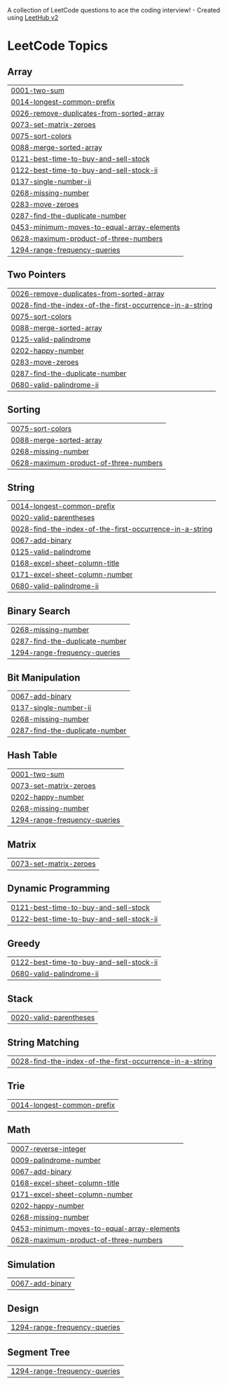 A collection of LeetCode questions to ace the coding interview! - Created using [LeetHub v2](https://github.com/arunbhardwaj/LeetHub-2.0)
<!---LeetCode Topics Start-->
# LeetCode Topics
## Array
|  |
| ------- |
| [0001-two-sum](https://github.com/Ritupan-Deka/DSA/tree/master/0001-two-sum) |
| [0014-longest-common-prefix](https://github.com/Ritupan-Deka/DSA/tree/master/0014-longest-common-prefix) |
| [0026-remove-duplicates-from-sorted-array](https://github.com/Ritupan-Deka/DSA/tree/master/0026-remove-duplicates-from-sorted-array) |
| [0073-set-matrix-zeroes](https://github.com/Ritupan-Deka/DSA/tree/master/0073-set-matrix-zeroes) |
| [0075-sort-colors](https://github.com/Ritupan-Deka/DSA/tree/master/0075-sort-colors) |
| [0088-merge-sorted-array](https://github.com/Ritupan-Deka/DSA/tree/master/0088-merge-sorted-array) |
| [0121-best-time-to-buy-and-sell-stock](https://github.com/Ritupan-Deka/DSA/tree/master/0121-best-time-to-buy-and-sell-stock) |
| [0122-best-time-to-buy-and-sell-stock-ii](https://github.com/Ritupan-Deka/DSA/tree/master/0122-best-time-to-buy-and-sell-stock-ii) |
| [0137-single-number-ii](https://github.com/Ritupan-Deka/DSA/tree/master/0137-single-number-ii) |
| [0268-missing-number](https://github.com/Ritupan-Deka/DSA/tree/master/0268-missing-number) |
| [0283-move-zeroes](https://github.com/Ritupan-Deka/DSA/tree/master/0283-move-zeroes) |
| [0287-find-the-duplicate-number](https://github.com/Ritupan-Deka/DSA/tree/master/0287-find-the-duplicate-number) |
| [0453-minimum-moves-to-equal-array-elements](https://github.com/Ritupan-Deka/DSA/tree/master/0453-minimum-moves-to-equal-array-elements) |
| [0628-maximum-product-of-three-numbers](https://github.com/Ritupan-Deka/DSA/tree/master/0628-maximum-product-of-three-numbers) |
| [1294-range-frequency-queries](https://github.com/Ritupan-Deka/DSA/tree/master/1294-range-frequency-queries) |
## Two Pointers
|  |
| ------- |
| [0026-remove-duplicates-from-sorted-array](https://github.com/Ritupan-Deka/DSA/tree/master/0026-remove-duplicates-from-sorted-array) |
| [0028-find-the-index-of-the-first-occurrence-in-a-string](https://github.com/Ritupan-Deka/DSA/tree/master/0028-find-the-index-of-the-first-occurrence-in-a-string) |
| [0075-sort-colors](https://github.com/Ritupan-Deka/DSA/tree/master/0075-sort-colors) |
| [0088-merge-sorted-array](https://github.com/Ritupan-Deka/DSA/tree/master/0088-merge-sorted-array) |
| [0125-valid-palindrome](https://github.com/Ritupan-Deka/DSA/tree/master/0125-valid-palindrome) |
| [0202-happy-number](https://github.com/Ritupan-Deka/DSA/tree/master/0202-happy-number) |
| [0283-move-zeroes](https://github.com/Ritupan-Deka/DSA/tree/master/0283-move-zeroes) |
| [0287-find-the-duplicate-number](https://github.com/Ritupan-Deka/DSA/tree/master/0287-find-the-duplicate-number) |
| [0680-valid-palindrome-ii](https://github.com/Ritupan-Deka/DSA/tree/master/0680-valid-palindrome-ii) |
## Sorting
|  |
| ------- |
| [0075-sort-colors](https://github.com/Ritupan-Deka/DSA/tree/master/0075-sort-colors) |
| [0088-merge-sorted-array](https://github.com/Ritupan-Deka/DSA/tree/master/0088-merge-sorted-array) |
| [0268-missing-number](https://github.com/Ritupan-Deka/DSA/tree/master/0268-missing-number) |
| [0628-maximum-product-of-three-numbers](https://github.com/Ritupan-Deka/DSA/tree/master/0628-maximum-product-of-three-numbers) |
## String
|  |
| ------- |
| [0014-longest-common-prefix](https://github.com/Ritupan-Deka/DSA/tree/master/0014-longest-common-prefix) |
| [0020-valid-parentheses](https://github.com/Ritupan-Deka/DSA/tree/master/0020-valid-parentheses) |
| [0028-find-the-index-of-the-first-occurrence-in-a-string](https://github.com/Ritupan-Deka/DSA/tree/master/0028-find-the-index-of-the-first-occurrence-in-a-string) |
| [0067-add-binary](https://github.com/Ritupan-Deka/DSA/tree/master/0067-add-binary) |
| [0125-valid-palindrome](https://github.com/Ritupan-Deka/DSA/tree/master/0125-valid-palindrome) |
| [0168-excel-sheet-column-title](https://github.com/Ritupan-Deka/DSA/tree/master/0168-excel-sheet-column-title) |
| [0171-excel-sheet-column-number](https://github.com/Ritupan-Deka/DSA/tree/master/0171-excel-sheet-column-number) |
| [0680-valid-palindrome-ii](https://github.com/Ritupan-Deka/DSA/tree/master/0680-valid-palindrome-ii) |
## Binary Search
|  |
| ------- |
| [0268-missing-number](https://github.com/Ritupan-Deka/DSA/tree/master/0268-missing-number) |
| [0287-find-the-duplicate-number](https://github.com/Ritupan-Deka/DSA/tree/master/0287-find-the-duplicate-number) |
| [1294-range-frequency-queries](https://github.com/Ritupan-Deka/DSA/tree/master/1294-range-frequency-queries) |
## Bit Manipulation
|  |
| ------- |
| [0067-add-binary](https://github.com/Ritupan-Deka/DSA/tree/master/0067-add-binary) |
| [0137-single-number-ii](https://github.com/Ritupan-Deka/DSA/tree/master/0137-single-number-ii) |
| [0268-missing-number](https://github.com/Ritupan-Deka/DSA/tree/master/0268-missing-number) |
| [0287-find-the-duplicate-number](https://github.com/Ritupan-Deka/DSA/tree/master/0287-find-the-duplicate-number) |
## Hash Table
|  |
| ------- |
| [0001-two-sum](https://github.com/Ritupan-Deka/DSA/tree/master/0001-two-sum) |
| [0073-set-matrix-zeroes](https://github.com/Ritupan-Deka/DSA/tree/master/0073-set-matrix-zeroes) |
| [0202-happy-number](https://github.com/Ritupan-Deka/DSA/tree/master/0202-happy-number) |
| [0268-missing-number](https://github.com/Ritupan-Deka/DSA/tree/master/0268-missing-number) |
| [1294-range-frequency-queries](https://github.com/Ritupan-Deka/DSA/tree/master/1294-range-frequency-queries) |
## Matrix
|  |
| ------- |
| [0073-set-matrix-zeroes](https://github.com/Ritupan-Deka/DSA/tree/master/0073-set-matrix-zeroes) |
## Dynamic Programming
|  |
| ------- |
| [0121-best-time-to-buy-and-sell-stock](https://github.com/Ritupan-Deka/DSA/tree/master/0121-best-time-to-buy-and-sell-stock) |
| [0122-best-time-to-buy-and-sell-stock-ii](https://github.com/Ritupan-Deka/DSA/tree/master/0122-best-time-to-buy-and-sell-stock-ii) |
## Greedy
|  |
| ------- |
| [0122-best-time-to-buy-and-sell-stock-ii](https://github.com/Ritupan-Deka/DSA/tree/master/0122-best-time-to-buy-and-sell-stock-ii) |
| [0680-valid-palindrome-ii](https://github.com/Ritupan-Deka/DSA/tree/master/0680-valid-palindrome-ii) |
## Stack
|  |
| ------- |
| [0020-valid-parentheses](https://github.com/Ritupan-Deka/DSA/tree/master/0020-valid-parentheses) |
## String Matching
|  |
| ------- |
| [0028-find-the-index-of-the-first-occurrence-in-a-string](https://github.com/Ritupan-Deka/DSA/tree/master/0028-find-the-index-of-the-first-occurrence-in-a-string) |
## Trie
|  |
| ------- |
| [0014-longest-common-prefix](https://github.com/Ritupan-Deka/DSA/tree/master/0014-longest-common-prefix) |
## Math
|  |
| ------- |
| [0007-reverse-integer](https://github.com/Ritupan-Deka/DSA/tree/master/0007-reverse-integer) |
| [0009-palindrome-number](https://github.com/Ritupan-Deka/DSA/tree/master/0009-palindrome-number) |
| [0067-add-binary](https://github.com/Ritupan-Deka/DSA/tree/master/0067-add-binary) |
| [0168-excel-sheet-column-title](https://github.com/Ritupan-Deka/DSA/tree/master/0168-excel-sheet-column-title) |
| [0171-excel-sheet-column-number](https://github.com/Ritupan-Deka/DSA/tree/master/0171-excel-sheet-column-number) |
| [0202-happy-number](https://github.com/Ritupan-Deka/DSA/tree/master/0202-happy-number) |
| [0268-missing-number](https://github.com/Ritupan-Deka/DSA/tree/master/0268-missing-number) |
| [0453-minimum-moves-to-equal-array-elements](https://github.com/Ritupan-Deka/DSA/tree/master/0453-minimum-moves-to-equal-array-elements) |
| [0628-maximum-product-of-three-numbers](https://github.com/Ritupan-Deka/DSA/tree/master/0628-maximum-product-of-three-numbers) |
## Simulation
|  |
| ------- |
| [0067-add-binary](https://github.com/Ritupan-Deka/DSA/tree/master/0067-add-binary) |
## Design
|  |
| ------- |
| [1294-range-frequency-queries](https://github.com/Ritupan-Deka/DSA/tree/master/1294-range-frequency-queries) |
## Segment Tree
|  |
| ------- |
| [1294-range-frequency-queries](https://github.com/Ritupan-Deka/DSA/tree/master/1294-range-frequency-queries) |
<!---LeetCode Topics End-->